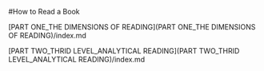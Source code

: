 #How to Read a Book

[PART ONE_THE DIMENSIONS OF READING](PART ONE_THE DIMENSIONS OF READING)/index.md

[PART TWO_THRID LEVEL_ANALYTICAL READING](PART TWO_THRID LEVEL_ANALYTICAL READING)/index.md

